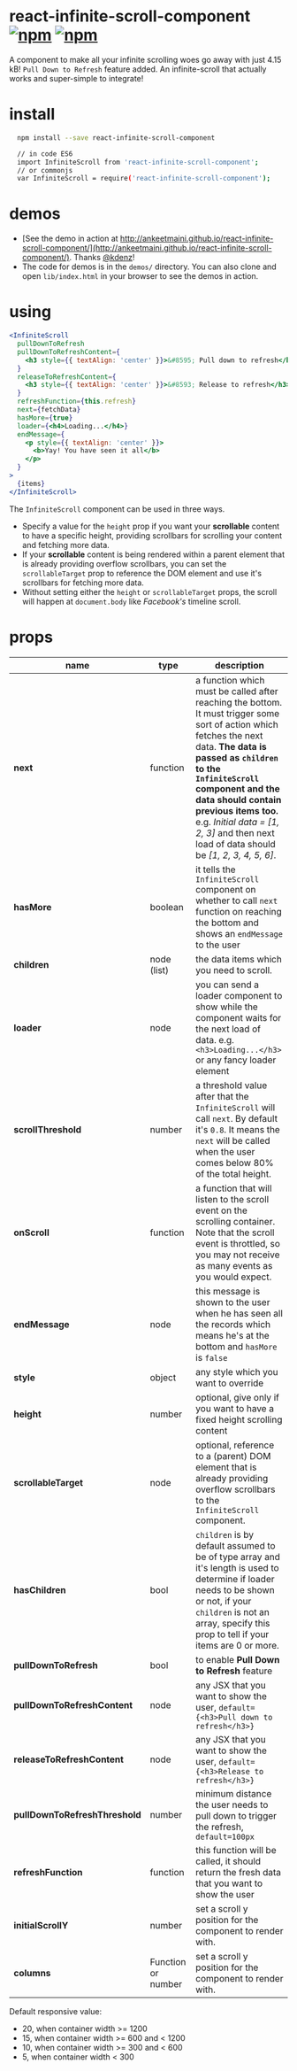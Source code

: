 # react-infinite-scroll-component [![npm](https://img.shields.io/npm/dt/react-infinite-scroll-component.svg?style=flat-square)](https://www.npmjs.com/package/react-infinite-scroll-component) [![npm](https://img.shields.io/npm/v/react-infinite-scroll-component.svg?style=flat-square)](https://www.npmjs.com/package/react-infinite-scroll-component)

A component to make all your infinite scrolling woes go away with just 4.15 kB! `Pull Down to Refresh` feature
added. An infinite-scroll that actually works and super-simple to integrate!

# install

```bash
  npm install --save react-infinite-scroll-component

  // in code ES6
  import InfiniteScroll from 'react-infinite-scroll-component';
  // or commonjs
  var InfiniteScroll = require('react-infinite-scroll-component');
```

# demos

- [See the demo in action at http://ankeetmaini.github.io/react-infinite-scroll-component/](http://ankeetmaini.github.io/react-infinite-scroll-component/). Thanks [@kdenz](https://github.com/kdenz)!
- The code for demos is in the `demos/` directory. You can also clone and open `lib/index.html` in your browser to see the demos in action.

# using

```jsx
<InfiniteScroll
  pullDownToRefresh
  pullDownToRefreshContent={
    <h3 style={{ textAlign: 'center' }}>&#8595; Pull down to refresh</h3>
  }
  releaseToRefreshContent={
    <h3 style={{ textAlign: 'center' }}>&#8593; Release to refresh</h3>
  }
  refreshFunction={this.refresh}
  next={fetchData}
  hasMore={true}
  loader={<h4>Loading...</h4>}
  endMessage={
    <p style={{ textAlign: 'center' }}>
      <b>Yay! You have seen it all</b>
    </p>
  }
>
  {items}
</InfiniteScroll>
```

The `InfiniteScroll` component can be used in three ways.

- Specify a value for the `height` prop if you want your **scrollable** content to have a specific height, providing scrollbars for scrolling your content and fetching more data.
- If your **scrollable** content is being rendered within a parent element that is already providing overflow scrollbars, you can set the `scrollableTarget` prop to reference the DOM element and use it's scrollbars for fetching more data.
- Without setting either the `height` or `scrollableTarget` props, the scroll will happen at `document.body` like _Facebook's_ timeline scroll.

# props

| name                           | type               | description                                                                                                                                                                                                                                                                                                                                   |
| ------------------------------ | ------------------ | --------------------------------------------------------------------------------------------------------------------------------------------------------------------------------------------------------------------------------------------------------------------------------------------------------------------------------------------- |
| **next**                       | function           | a function which must be called after reaching the bottom. It must trigger some sort of action which fetches the next data. **The data is passed as `children` to the `InfiniteScroll` component and the data should contain previous items too.** e.g. _Initial data = [1, 2, 3]_ and then next load of data should be _[1, 2, 3, 4, 5, 6]_. |
| **hasMore**                    | boolean            | it tells the `InfiniteScroll` component on whether to call `next` function on reaching the bottom and shows an `endMessage` to the user                                                                                                                                                                                                       |
| **children**                   | node (list)        | the data items which you need to scroll.                                                                                                                                                                                                                                                                                                      |
| **loader**                     | node               | you can send a loader component to show while the component waits for the next load of data. e.g. `<h3>Loading...</h3>` or any fancy loader element                                                                                                                                                                                           |
| **scrollThreshold**            | number             | a threshold value after that the `InfiniteScroll` will call `next`. By default it's `0.8`. It means the `next` will be called when the user comes below 80% of the total height.                                                                                                                                                              |
| **onScroll**                   | function           | a function that will listen to the scroll event on the scrolling container. Note that the scroll event is throttled, so you may not receive as many events as you would expect.                                                                                                                                                               |
| **endMessage**                 | node               | this message is shown to the user when he has seen all the records which means he's at the bottom and `hasMore` is `false`                                                                                                                                                                                                                    |
| **style**                      | object             | any style which you want to override                                                                                                                                                                                                                                                                                                          |
| **height**                     | number             | optional, give only if you want to have a fixed height scrolling content                                                                                                                                                                                                                                                                      |
| **scrollableTarget**           | node               | optional, reference to a (parent) DOM element that is already providing overflow scrollbars to the `InfiniteScroll` component.                                                                                                                                                                                                                |
| **hasChildren**                | bool               | `children` is by default assumed to be of type array and it's length is used to determine if loader needs to be shown or not, if your `children` is not an array, specify this prop to tell if your items are 0 or more.                                                                                                                      |
| **pullDownToRefresh**          | bool               | to enable **Pull Down to Refresh** feature                                                                                                                                                                                                                                                                                                    |
| **pullDownToRefreshContent**   | node               | any JSX that you want to show the user, `default={<h3>Pull down to refresh</h3>}`                                                                                                                                                                                                                                                             |
| **releaseToRefreshContent**    | node               | any JSX that you want to show the user, `default={<h3>Release to refresh</h3>}`                                                                                                                                                                                                                                                               |
| **pullDownToRefreshThreshold** | number             | minimum distance the user needs to pull down to trigger the refresh, `default=100px`                                                                                                                                                                                                                                                          |
| **refreshFunction**            | function           | this function will be called, it should return the fresh data that you want to show the user                                                                                                                                                                                                                                                  |
| **initialScrollY**             | number             | set a scroll y position for the component to render with.                                                                                                                                                                                                                                                                                     |
| **columns**                    | Function or number | set a scroll y position for the component to render with.                                                                                                                                                                                                                                                                                     |

Default responsive value:

- 20, when container width >= 1200
- 15, when container width >= 600 and < 1200
- 10, when container width >= 300 and < 600
- 5, when container width < 300
